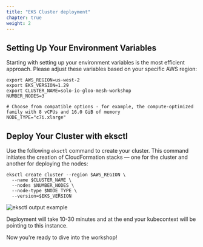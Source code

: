 ```yaml
---
title: "EKS Cluster deployment"
chapter: true
weight: 2
---
```


## Setting Up Your Environment Variables

Starting with setting up your environment variables is the most efficient approach. Please adjust these variables based on your specific AWS region:

```
export AWS_REGION=us-west-2
export EKS_VERSION=1.29
export CLUSTER_NAME=solo-io-gloo-mesh-workshop
NUMBER_NODES=3

# Choose from compatible options - for example, the compute-optimized family with 8 vCPUs and 16.0 GiB of memory
NODE_TYPE="c7i.xlarge" 
```

## Deploy Your Cluster with eksctl

Use the following `eksctl` command to create your cluster. This command initiates the creation of CloudFormation stacks — one for the cluster and another for deploying the nodes:

```
eksctl create cluster --region $AWS_REGION \
  --name $CLUSTER_NAME \
  --nodes $NUMBER_NODES \
  --node-type $NODE_TYPE \
  --version=$EKS_VERSION 
```

![eksctl output example](/images/eksctl-output.png)

Deployment will take 10-30 minutes and at the end your kubecontext will be pointing to this instance. 

Now you're ready to dive into the workshop!
